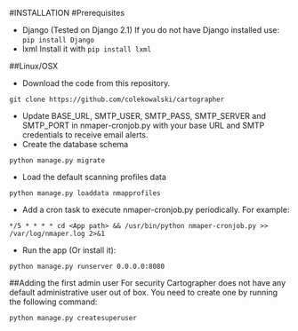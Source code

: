 #INSTALLATION
#Prerequisites
- Django (Tested on Django 2.1)
If you do not have Django installed use: `pip install Django`
- lxml
Install it with `pip install lxml`

##Linux/OSX
- Download the code from this repository.
```
git clone https://github.com/colekowalski/cartographer
```
- Update BASE_URL, SMTP_USER, SMTP_PASS, SMTP_SERVER and SMTP_PORT in nmaper-cronjob.py with your base URL and SMTP credentials to receive email alerts.  
- Create the database schema 
```
python manage.py migrate 
```
- Load the default scanning profiles data
```
python manage.py loaddata nmapprofiles
```
- Add a cron task to execute nmaper-cronjob.py periodically. For example:
```
*/5 * * * * cd <App path> && /usr/bin/python nmaper-cronjob.py >> /var/log/nmaper.log 2>&1
```
- Run the app (Or install it):
```
python manage.py runserver 0.0.0.0:8080
```
##Adding the first admin user
For security Cartographer does not have any default administrative user out of box. You need to create one by running the following command:
```
python manage.py createsuperuser
```
